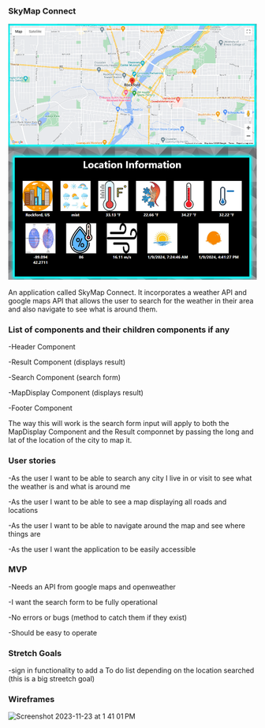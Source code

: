 ### SkyMap Connect
<img src="./src/components/imgs/Skymap Connect.png">
 
An application called SkyMap Connect. It incorporates a weather API and google maps API that allows the user to search for the weather in their area and also navigate to see what is around them.

### List of components and their children components if any

-Header Component

-Result Component (displays result)

-Search Component (search form)

-MapDisplay Component (displays result)

-Footer Component

The way this will work is the search form input will apply to both the MapDisplay Component and the Result componnet by passing the long and lat of the location of the city to map it.

### User stories

-As the user I want to be able to search any city I live in or visit to see what the weather is and what is around me

-As the user I want to be able to see a map displaying all roads and locations

-As the user I want to be able to navigate around the map and see where things are

-As the user I want the application to be easily accessible

### MVP

-Needs an API from google maps and openweather

-I want the search form to be fully operational

-No errors or bugs (method to catch them if they exist)

-Should be easy to operate

### Stretch Goals

-sign in functionality to add a To do list depending on the location searched (this is a big streetch goal)

### Wireframes

<img width="1487" alt="Screenshot 2023-11-23 at 1 41 01 PM" src="https://media.git.generalassemb.ly/user/49500/files/8ec2ab35-2a20-4aa9-aa5e-861b9f4af5b8">

